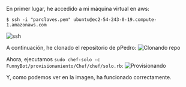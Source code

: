 En primer lugar, he accedido a mi máquina virtual en aws:
```
$ ssh -i "parclaves.pem" ubuntu@ec2-54-243-0-19.compute-1.amazonaws.com
```

![ssh]()


A continuación, he clonado el repositorio de pPedro:
![Clonando repo](http://i1175.photobucket.com/albums/r629/Cesar_Albusac_Jorge/clonePedro_zpsgmdsqdyf.png)



Ahora, ejecutamos ```sudo chef-solo -c FunnyBot/provisionamiento/Chef/chef/solo.rb```:
![Provisionando](http://i1175.photobucket.com/albums/r629/Cesar_Albusac_Jorge/chef-predo_zpsttj4xmml.png)


Y, como podemos ver en la imagen, ha funcionado correctamente.
